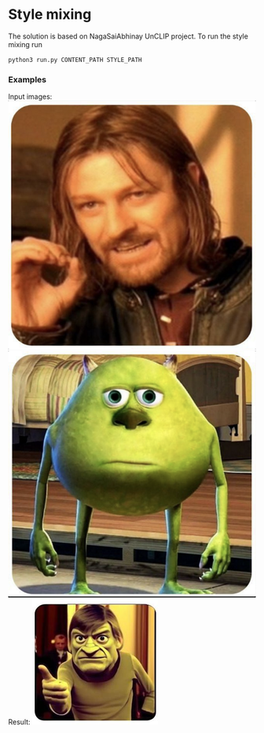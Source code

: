 # Style mixing
The solution is based on NagaSaiAbhinay UnCLIP project. To run the style mixing run
```shell
python3 run.py CONTENT_PATH STYLE_PATH
```
### Examples
Input images:
![content](assets/content_1.png "content")
![style](assets/style_1.png "style")
Result:
![remix](assets/remix.jpg "remix")